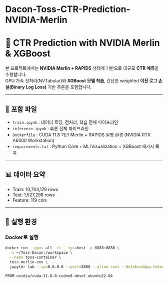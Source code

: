 # Dacon-Toss-CTR-Prediction-NVIDIA-Merlin

# 📢 CTR Prediction with NVIDIA Merlin & XGBoost

본 프로젝트에서는 **NVIDIA Merlin + RAPIDS** 생태계 기반으로 대규모 **CTR 예측**을 수행합니다.  
GPU 가속 전처리(NVTabular)와 **XGBoost 모델 학습**, 간단한 weighted **이진 로그 손실(Binary Log Loss)** 기반 추론을 포함합니다.

---

## 📁 포함 파일

- `train.ipynb` : 데이터 로딩, 전처리, 학습 전체 파이프라인
- `inference.ipynb` : 추론 전체 파이프라인
- `Dockerfile` : CUDA 11.8 기반 Merlin + RAPIDS 실행 환경 (NVIDIA RTX A6000 Workstation)
- `requirements.txt` : Python Core + ML/Visualization + XGBoost 패키지 목록

---

## 📊 데이터 요약

- Train: 10,704,179 rows
- Test: 1,527,298 rows
- Feature: 119 cols

---

## 🚀 실행 환경

### Docker로 실행
```bash
docker run --gpus all -it --ipc=host -p 8888:8888 \
  -v ~/Toss-Dacon:/workspace \
  --name toss-container \
  toss-merlin-env \
  jupyter lab --ip=0.0.0.0 --port=8888 --allow-root --NotebookApp.token=''

FROM nvidia/cuda:11.8.0-cudnn8-devel-ubuntu22.04  
